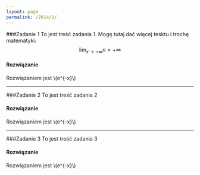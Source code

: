```yaml
---
layout: page
permalink: /2014/1/
---
```


###Zadanie 1
To jest treść zadania 1.
Mogę tutaj dać więcej tesktu i trochę matematyki:
$$\lim_{x \to +\infty} n = +\infty$$

<div data-collapse>
  <h4 class="collapsible">Rozwiązanie</h4>
  <div>
    <p>Rozwiązaniem jest \(e^{-x}\)</p>
  </div>
</div>

---

###Zadanie 2
To jest treść zadania 2

<div data-collapse>
  <h4 class="collapsible">Rozwiązanie</h4>
  <div>
    <p>Rozwiązaniem jest \(e^{-x}\)</p>
  </div>
</div>

---

###Zadanie 3
To jest treść zadania 3

<div data-collapse>
  <h4 class="collapsible">Rozwiązanie</h4>
  <div>
    <p>Rozwiązaniem jest \(e^{-x}\)</p>
  </div>
</div>
